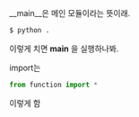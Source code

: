 __main__은 메인 모듈이라는 뜻이래. 
```bash
$ python . 
```
이렇게 치면 __main__ 을 실행하나봐.  
  
import는  
```py
from function import *
``` 
이렇게 함  

